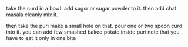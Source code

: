 take the curd in a bowl.
add sugsr or sugar powder to it. then add chat masala
cleanly mix it.

then take the puri
make a small hole on that. 
pour one or two spoon curd into it.
you can add few smashed baked potato inside puri
note that you have to eat it only in one bite